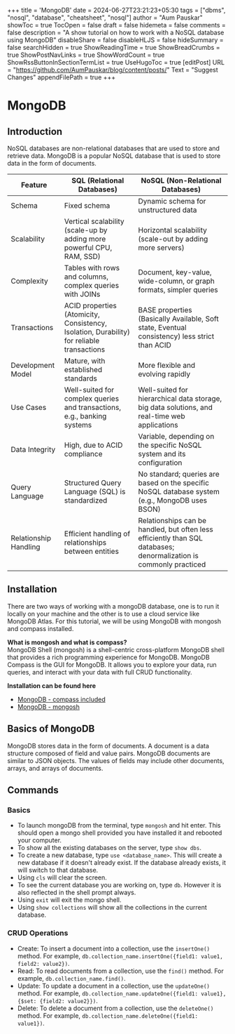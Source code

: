 +++
title = 'MongoDB'
date = 2024-06-27T23:21:23+05:30
tags = ["dbms", "nosql", "database", "cheatsheet", "nosql"]
author = "Aum Pauskar"
showToc = true
TocOpen = false
draft = false
hidemeta = false
comments = false
description = "A show tutorial on how to work with a NoSQL database using MongoDB"
disableShare = false
disableHLJS = false
hideSummary = false
searchHidden = true
ShowReadingTime = true
ShowBreadCrumbs = true
ShowPostNavLinks = true
ShowWordCount = true
ShowRssButtonInSectionTermList = true
UseHugoToc = true
[editPost]
    URL = "https://github.com/AumPauskar/blog/content/posts/"
    Text = "Suggest Changes"
    appendFilePath = true
+++

# MongoDB

## Introduction 
NoSQL databases are non-relational databases that are used to store and retrieve data. MongoDB is a popular NoSQL database that is used to store data in the form of documents.

| Feature                | SQL (Relational Databases)                                                                 | NoSQL (Non-Relational Databases)                                                                                   |
|------------------------|-------------------------------------------------------------------------------------------|--------------------------------------------------------------------------------------------------------------------|
| Schema                 | Fixed schema                                                                              | Dynamic schema for unstructured data                                                                               |
| Scalability            | Vertical scalability (scale-up by adding more powerful CPU, RAM, SSD)                     | Horizontal scalability (scale-out by adding more servers)                                                          |
| Complexity             | Tables with rows and columns, complex queries with JOINs                                  | Document, key-value, wide-column, or graph formats, simpler queries                                                 |
| Transactions           | ACID properties (Atomicity, Consistency, Isolation, Durability) for reliable transactions | BASE properties (Basically Available, Soft state, Eventual consistency) less strict than ACID                      |
| Development Model      | Mature, with established standards                                                        | More flexible and evolving rapidly                                                                                  |
| Use Cases              | Well-suited for complex queries and transactions, e.g., banking systems                   | Well-suited for hierarchical data storage, big data solutions, and real-time web applications                      |
| Data Integrity         | High, due to ACID compliance                                                              | Variable, depending on the specific NoSQL system and its configuration                                             |
| Query Language         | Structured Query Language (SQL) is standardized                                           | No standard; queries are based on the specific NoSQL database system (e.g., MongoDB uses BSON)                     |
| Relationship Handling  | Efficient handling of relationships between entities                                      | Relationships can be handled, but often less efficiently than SQL databases; denormalization is commonly practiced |

## Installation
There are two ways of working with a mongoDB database, one is to run it locally on your machine and the other is to use a cloud service like MongoDB Atlas. For this tutorial, we will be using MongoDB with mongosh and compass installed.

**What is mongosh and what is compass?**\
MongoDB Shell (mongosh) is a shell-centric cross-platform MongoDB shell that provides a rich programming experience for MongoDB. MongoDB Compass is the GUI for MongoDB. It allows you to explore your data, run queries, and interact with your data with full CRUD functionality.

**Installation can be found here**
- [MongoDB - compass included](https://www.mongodb.com/try/download/community)
- [MongoDB - mongosh](https://www.mongodb.com/try/download/shell)

## Basics of MongoDB
MongoDB stores data in the form of documents. A document is a data structure composed of field and value pairs. MongoDB documents are similar to JSON objects. The values of fields may include other documents, arrays, and arrays of documents.

## Commands 

### Basics
- To launch mongoDB from the terminal, type `mongosh` and hit enter. This should open a mongo shell provided you have installed it and rebooted your computer.
- To show all the existing databases on the server, type `show dbs`.
- To create a new database, type `use <database_name>`. This will create a new database if it doesn't already exist. If the database already exists, it will switch to that database.
- Using `cls` will clear the screen. 
- To see the current database you are working on, type `db`. However it is also reflected in the shell prompt always.
- Using `exit` will exit the mongo shell.
- Using `show collections` will show all the collections in the current database.

### CRUD Operations
- Create: To insert a document into a collection, use the `insertOne()` method. For example, `db.collection_name.insertOne({field1: value1, field2: value2})`.
- Read: To read documents from a collection, use the `find()` method. For example, `db.collection_name.find()`.
- Update: To update a document in a collection, use the `updateOne()` method. For example, `db.collection_name.updateOne({field1: value1}, {$set: {field2: value2}})`.
- Delete:  To delete a document from a collection, use the `deleteOne()` method. For example, `db.collection_name.deleteOne({field1: value1})`.

